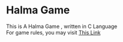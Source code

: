# Halma Game
This is A Halma Game , written in C Language<br>
For game rules, you may visit <a href="https://en.wikipedia.org/wiki/Halma">This Link</a><br>
